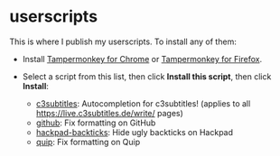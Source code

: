 # userscripts

This is where I publish my userscripts.  To install any of them:

- Install [Tampermonkey for Chrome](https://chrome.google.com/webstore/detail/tampermonkey/dhdgffkkebhmkfjojejmpbldmpobfkfo?hl=en)
or [Tampermonkey for Firefox](https://addons.mozilla.org/en-US/firefox/addon/tampermonkey/).

- Select a script from this list, then click **Install this script**, then click **Install**:

  - [c3subtitles](https://greasyfork.org/en/scripts/26103-c3subtitles): Autocompletion for c3subtitles! (applies to all https://live.c3subtitles.de/write/ pages)
  - [github](https://greasyfork.org/en/scripts/22624-github): Fix formatting on GitHub
  - [hackpad-backticks](https://greasyfork.org/en/scripts/14665-hide-backticks-on-hackpad): Hide ugly backticks on Hackpad
  - [quip](https://greasyfork.org/en/scripts/22551-quip): Fix formatting on Quip
